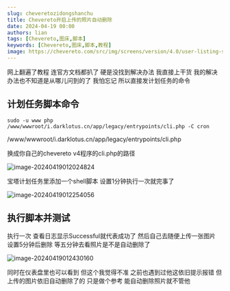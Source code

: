 ```yaml
---
slug: cheveretozidongshanchu
title: Chevereto开启上传的照片自动删除
date: 2024-04-19 00:00
authors: lian
tags: [Chevereto,图床,脚本]
keywords: [Chevereto,图床,脚本,教程]
image: https://chevereto.com/src/img/screens/version/4.0/user-listing-selected.webp
---
```


网上翻遍了教程 连官方文档都扒了 硬是没找到解决办法 我直接上干货 我的解决办法也不知道是从哪儿问到的了 我怕忘记 所以直接发计划任务的命令 

<!-- truncate -->

## 计划任务脚本命令

```
sudo -u www php /www/wwwroot/i.darklotus.cn/app/legacy/entrypoints/cli.php -C cron
```

/www/wwwroot/i.darklotus.cn/app/legacy/entrypoints/cli.php

换成你自己的chevereto v4程序的cli.php的路径

![image-20240419012024824](https://i.darklotus.cn/images/2024/04/19/202404190120907.png)

宝塔计划任务里添加一个shell脚本 设置1分钟执行一次就完事了



![image-20240419012254056](https://i.darklotus.cn/images/2024/04/19/202404190122122.png)

## 执行脚本并测试

执行一次 查看日志显示Successful就代表成功了 然后自己去随便上传一张图片 设置5分钟后删除 等五分钟去看照片是不是自动删除了



![image-20240419012430160](https://i.darklotus.cn/images/2024/04/19/202404190124227.png)



同时在仪表盘里也可以看到 但这个我觉得不准 之前也遇到过他这依旧提示报错 但上传的图片依旧自动删除了的 只是做个参考 能自动删除照片就不管他
